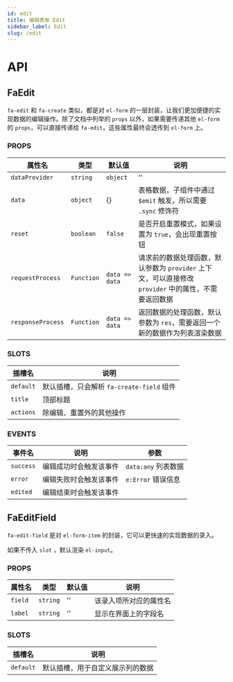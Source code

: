 ```yaml
---
id: edit
title: 编辑表单 Edit
sidebar_label: Edit
slug: /edit
---
```


# API

## FaEdit

`fa-edit` 和 `fa-create` 类似，都是对 `el-form` 的一层封装，让我们更加便捷的实现数据的编辑操作。除了文档中列举的 `props` 以外，如果需要传递其他 `el-form` 的 `props`，可以直接传递给 `fa-edit`，这些属性最终会透传到 `el-form` 上。

### PROPS

| 属性名            | 类型       | 默认值         | 说明                                                                                                 |
| ----------------- | ---------- | -------------- | ---------------------------------------------------------------------------------------------------- |
| `dataProvider`    | `string`   | `object`       | ''                                                                                                   | 请求的数据接口。如果是字符串直接填写路径，如果是对象的话包含 `request` 所需要的选项。如果是字符串，默认的请求方式是 `PUT`。 |
| `data`            | `object`   | {}             | 表格数据，子组件中通过 `$emit` 触发，所以需要 `.sync` 修饰符                                         |
| `reset`           | `boolean`  | `false`        | 是否开启重置模式，如果设置为 `true`，会出现重置按钮                                                  |
| `requestProcess`  | `Function` | `data => data` | 请求前的数据处理函数，默认参数为 `provider` 上下文，可以直接修改 `provider` 中的属性，不需要返回数据 |
| `responseProcess` | `Function` | `data => data` | 返回数据的处理函数，默认参数为 `res`，需要返回一个新的数据作为列表渲染数据                           |

### SLOTS

| 插槽名    | 说明                                      |
| --------- | ----------------------------------------- |
| `default` | 默认插槽，只会解析 `fa-create-field` 组件 |
| `title`   | 顶部标题                                  |
| `actions` | 除编辑、重置外的其他操作                  |

### EVENTS

| 事件名    | 说明                   | 参数                |
| --------- | ---------------------- | ------------------- |
| `success` | 编辑成功时会触发该事件 | `data:any` 列表数据 |
| `error`   | 编辑失败时会触发该事件 | `e:Error` 错误信息  |
| `edited`  | 编辑结束时会触发该事件 |                     |

## FaEditField

`fa-edit-field` 是对 `el-form-item` 的封装，它可以更快速的实现数据的录入。

如果不传入 `slot` ，默认渲染 `el-input`。

### PROPS

| 属性名  | 类型     | 默认值 | 说明                   |
| ------- | -------- | ------ | ---------------------- |
| `field` | `string` | ''     | 该录入项所对应的属性名 |
| `label` | `string` | ''     | 显示在界面上的字段名   |

### SLOTS

| 插槽名    | 说明                             |
| --------- | -------------------------------- |
| `default` | 默认插槽，用于自定义展示列的数据 |
